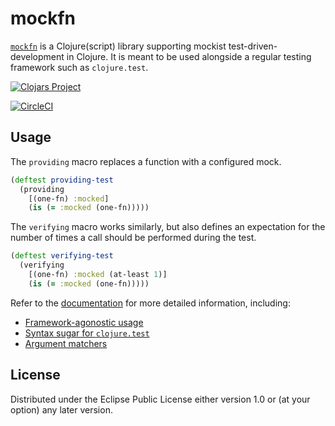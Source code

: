 # mockfn

[`mockfn`](https://github.com/pmatiello/mockfn) is a Clojure(script) library
supporting mockist test-driven-development in Clojure. It is meant to be used
alongside a regular testing framework such as `clojure.test`.

[![Clojars Project](https://img.shields.io/clojars/v/mockfn.svg)](https://clojars.org/mockfn)

[![CircleCI](https://circleci.com/gh/pmatiello/mockfn.svg?style=svg)](https://circleci.com/gh/pmatiello/mockfn)

## Usage

The `providing` macro replaces a function with a configured mock.

```clj
(deftest providing-test
  (providing
    [(one-fn) :mocked]
    (is (= :mocked (one-fn)))))
```

The `verifying` macro works similarly, but also defines an expectation
for the number of times a call should be performed during the test.

```clj
(deftest verifying-test
  (verifying
    [(one-fn) :mocked (at-least 1)]
    (is (= :mocked (one-fn)))))
```

Refer to the [documentation](doc/documentation.md) for more detailed
information, including:

- [Framework-agonostic usage](doc/documentation.md#framework-agonostic-usage)
- [Syntax sugar for `clojure.test`](doc/documentation.md#syntax-sugar-for-clojuretest)
- [Argument matchers](doc/documentation.md#argument-matchers)

## License

Distributed under the Eclipse Public License either version 1.0 or (at
your option) any later version.

